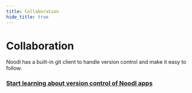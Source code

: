 ```yaml
---
title: Collaboration
hide_title: true
---
```

# Collaboration

Noodl has a built-in git client to handle version control and make it easy to follow.

### [Start learning about version control of Noodl apps](/docs/guides/collaboration/version-control)
